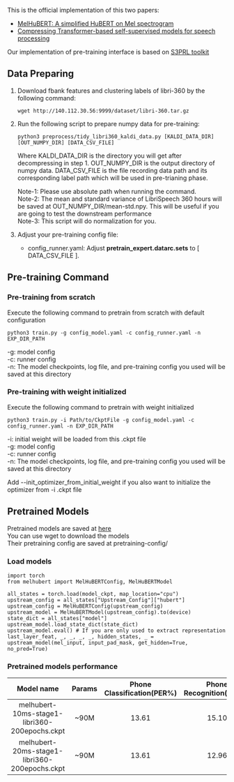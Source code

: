 This is the official implementation of this two papers:
- [MelHuBERT: A simplified HuBERT on Mel spectrogram](https://arxiv.org/abs/2211.09944)
- [Compressing Transformer-based self-supervised models for speech processing](https://arxiv.org/abs/2211.09949)

Our implementation of pre-training interface is based on [S3PRL toolkit](https://github.com/s3prl/s3prl)

## Data Preparing
1. Download fbank features and clustering labels of libri-360 by the following command:
    ```
    wget http://140.112.30.56:9999/dataset/libri-360.tar.gz
    ```

2. Run the following script to prepare numpy data for pre-training:
    ```
    python3 preprocess/tidy_libri360_kaldi_data.py [KALDI_DATA_DIR] [OUT_NUMPY_DIR] [DATA_CSV_FILE]
    ```
    Where KALDI_DATA_DIR is the directory you will get after decompressing in step 1. 
    OUT_NUMPY_DIR is the output directory of numpy data.
    DATA_CSV_FILE is the file recording data path and its corresponding label path which will be used in pre-trianing phase. 
    
    Note-1: Please use absolute path when running the command. \
    Note-2: The mean and standard variance of LibriSpeech 360 hours will be saved at OUT_NUMPY_DIR/mean-std.npy. This will be useful if you are going to test the downstream performance \
    Note-3: This script will do normalization for you.

3. Adjust your pre-training config file:
    - config_runner.yaml: Adjust **pretrain_expert.datarc.sets** to  [ DATA_CSV_FILE ]. 

## Pre-training Command 
### Pre-training from scratch
Execute the following command to pretrain from scratch with default configuration
```
python3 train.py -g config_model.yaml -c config_runner.yaml -n EXP_DIR_PATH
```
-g: model config \
-c: runner config \
-n: The model checkpoints, log file, and pre-training config you used will be saved at this directory

### Pre-training with weight initialized
Execute the following command to pretrain with weight initialized
```
python3 train.py -i Path/to/CkptFile -g config_model.yaml -c config_runner.yaml -n EXP_DIR_PATH
```
-i: initial weight will be loaded from this .ckpt file \
-g: model config \
-c: runner config \
-n: The model checkpoints, log file, and pre-training config you used will be saved at this directory

Add --init_optimizer_from_initial_weight if you also want to initialize the optimizer from -i .ckpt file

## Pretrained Models 
Pretrained models are saved at [here](http://140.112.30.56:9999/pretrained_model/) \
You can use wget to download the models \
Their pretraining config are saved at pretraining-config/
### Load models
```
import torch
from melhubert import MelHuBERTConfig, MelHuBERTModel
    
all_states = torch.load(model_ckpt, map_location="cpu")
upstream_config = all_states["Upstream_Config"]["hubert"]  
upstream_config = MelHuBERTConfig(upstream_config)
upstream_model = MelHuBERTModel(upstream_config).to(device)
state_dict = all_states["model"]
upstream_model.load_state_dict(state_dict)
upstream_model.eval() # If you are only used to extract representation
last_layer_feat, _, _, _, _, hidden_states, _ = upstream_model(mel_input, input_pad_mask, get_hidden=True, no_pred=True)
```
### Pretrained models performance
|                  Model name                  | Params | Phone Classification(PER%) | Phone Recognition(PER%) | Speaker Identificaiton(ACC%) |
|:--------------------------------------------:|:------:|:--------------------------:|:-----------------------:|:----------------------------:|
| melhubert-10ms-stage1-libri360-200epochs.ckpt     | ~90M   |            13.61           |          15.10          |             64.75      |
| melhubert-20ms-stage1-libri360-200epochs.ckpt     | ~90M   |            13.61           |          12.96          |             66.34      |

